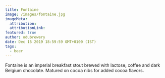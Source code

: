 ```yaml
---
title: Fontaine
image: /images/fontaine.jpg
imageMeta:
  attribution:
  attributionLink:
featured: true
author: odubrewery
date: Dec 15 2019 18:59:59 GMT+0100 (IST)
tags:
  - beer
---
```


Fontaine is an imperial breakfast stout brewed with lactose, coffee and dark Belgium chocolate. Matured on cocoa nibs for added cocoa flavors.

